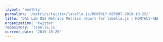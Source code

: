 ```yaml
---
layout: 'monthly'
permalink: '/metrics/twitter/labella.js/MONTHLY-REPORT-2019-10-25/'
title: 'DAI Lab OSS Metrics Metrics report for labella.js | MONTHLY-REPORT-2019-10-25'
organization: 'twitter'
repository: 'labella.js'
current_date: '2019-10-25'
---
```

